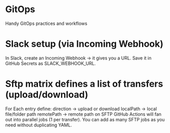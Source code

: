 # GitOps
Handy GitOps practices and workflows

# Slack setup (via Incoming Webhook)
In Slack, create an Incoming Webhook → it gives you a URL.
Save it in GitHub Secrets as SLACK_WEBHOOK_URL.

# Sftp matrix defines a list of transfers (upload/download)
For Each entry define:
direction → upload or download
localPath → local file/folder path
remotePath → remote path on SFTP
GitHub Actions will fan out into parallel jobs (1 per transfer).
You can add as many SFTP jobs as you need without duplicating YAML.


